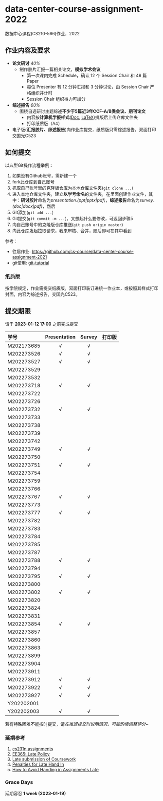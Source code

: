 # data-center-course-assignment-2022

数据中心课程(CS210-566)作业，2022

## 作业内容及要求

- **论文研讨** *40%*
  - 制作胶片汇报一篇相关论文，**模拟学术会议**
    - 第一次课内完成 Schedule，确认 12 个 Session Chair 和 48 篇 Paper
    - 每位 Presenter 有 12 分钟汇报和 3 分钟讨论，由 Session Chair 严格组织并计时
    - Session Chair 组织得力可加分
- **综述报告** *60%*
  - 围绕自选研讨主题综述**不少于5篇近3年CCF-A/B类会议、期刊论文**
    - 内容按**计算机学报样式**([Doc](http://cjc.ict.ac.cn/wltg/new/submit/CJC-Templet_Word2003.doc), [LaTeX](http://cjc.ict.ac.cn/wltg/new/submit/LatexTemplet.zip))排版后上传仓库文件夹
    - 打印纸质版（A4）
- 电子版(**汇报胶片、综述报告**)向作业库提交，纸质版只需综述报告，双面打印交国光C523

## 如何提交

以典型Git操作流程举例：

1. 如果没有Github账号，需新建一个
2. fork此仓库到自己账号
3. 抓取自己账号里的克隆版仓库为本地仓库文件夹(`git clone ...`)
4. 进入本地仓库文件夹，建立**以学号命名**的文件夹，在里面创建作业文件，其中：**研讨胶片**命名为*presentation.(ppt|pptx|pdf)*，**综述报告**命名为*survey.(doc|docx|pdf)*，然后
5. Git添加(`git add ...`)
6. Git提交(`git commit -m ...`)，又想起什么要修改，可返回步骤5
7. 向自己账号中的克隆版仓库推送(`git push origin master`)
8. 向此仓库发起拉取请求，我来审核、合并，随后即可在其中看到

参考：

- 往届作业: <https://github.com/cs-course/data-center-course-assignment-2021>
- git使用: [git-tutorial](https://github.com/cs-course/git-tutorial)

### 纸质版

按学院规定，作业需提交纸质版，双面打印装订进统一作业本，或按照其样式打印封面，内容为综述报告，交国光C523。

## 提交期限

请于 **2023-01-12 17:00** 之前完成提交

| 学号  | Presentation | Survey | **打印版** |
| :--- | :---:   | :---:  | :---:      |
| M202173685 | √ | √ |  |
| M202273526 | √ | √ |  |
| M202273527 | √ | √ |  |
| M202273529 |   |   |  |
| M202273532 |   |   |  |
| M202273718 | √ | √ |  |
| M202273722 |   |   |  |
| M202273726 |   |   |  |
| M202273732 | √ | √ |  |
| M202273733 |   |   |  |
| M202273738 |   |   |  |
| M202273739 |   |   |  |
| M202273742 |   |   |  |
| M202273749 | √ | √ |  |
| M202273750 |   |   |  |
| M202273751 | √ | √ |  |
| M202273754 |   |   |  |
| M202273759 |   |   |  |
| M202273766 |   |   |  |
| M202273767 | √ | √ |  |
| M202273773 |   |   |  |
| M202273777 | √ | √ |  |
| M202273782 |   |   |  |
| M202273783 |   |   |  |
| M202273784 |   |   |  |
| M202273785 |   |   |  |
| M202273787 |   |   |  |
| M202273788 | √ | √ |  |
| M202273794 |   |   |  |
| M202273795 | √ | √ |  |
| M202273800 |   |   |  |
| M202273802 | √ | √ |  |
| M202273820 |   |   |  |
| M202273824 |   |   |  |
| M202273831 |   |   |  |
| M202273854 | √ | √ |  |
| M202273857 |   |   |  |
| M202273860 |   |   |  |
| M202273863 |   |   |  |
| M202273899 |   |   |  |
| M202273904 |   |   |  |
| M202273911 |   |   |  |
| M202273912 | √ | √ |  |
| M202273922 | √ | √ |  |
| M202273927 | √ | √ |  |
| Y202202001 |   |   |  |
| Y202202003 | √ | √ |  |

若有特殊困难不能按时提交，请*在推迟提交时说明情况，可能酌情调整评分~*

### 延期参考

1. [cs231n assignments](http://vision.stanford.edu/teaching/cs231n/assignments.html)
2. [EE365: Late Policy](https://stanford.edu/class/ee365/late.html)
3. [Late submission of Coursework](https://www2.le.ac.uk/offices/sas2/assessments/late-submission)
4. [Penalties for Late Hand In](http://www.dcs.shef.ac.uk/intranet/teaching/public/assessment/latehandin.html)
5. [How to Avoid Handing in Assignments Late](https://www.wikihow.com/Avoid-Handing-in-Assignments-Late)

### Grace Days

延期容忍 **1 week (2023-01-19)**
